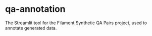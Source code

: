 # qa-annotation
The Streamlit tool for the Filament Synthetic QA Pairs project, used to annotate generated data. 

